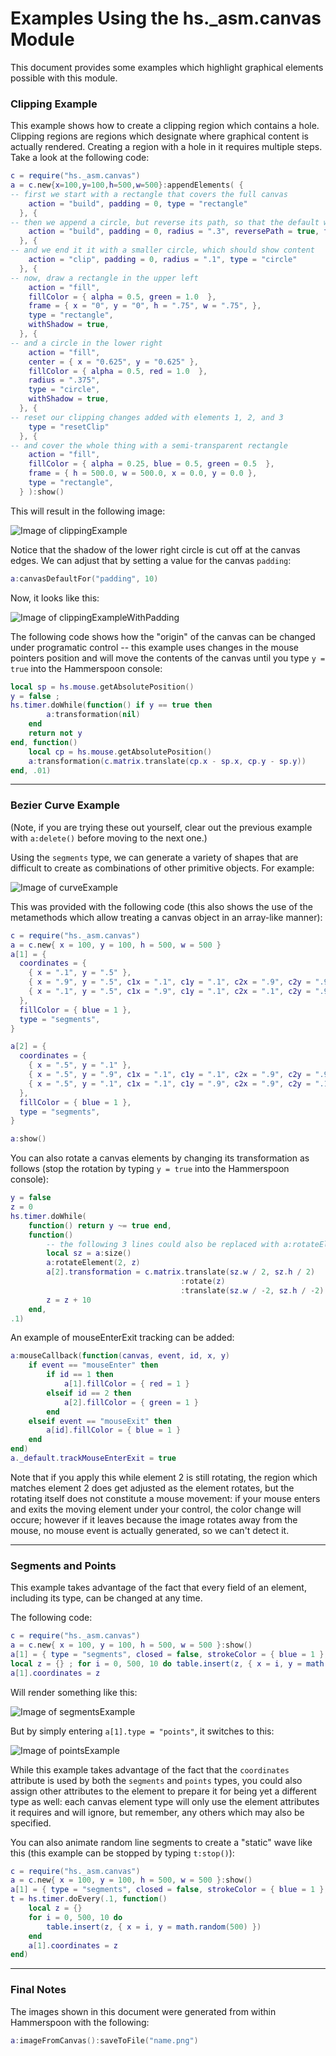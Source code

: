 Examples Using the hs._asm.canvas Module
========================================

This document provides some examples which highlight graphical elements possible with this module.

### Clipping Example

This example shows how to create a clipping region which contains a hole.  Clipping regions are regions which designate where graphical content is actually rendered.  Creating a region with a hole in it requires multiple steps.  Take a look at the following code:

~~~lua
c = require("hs._asm.canvas")
a = c.new{x=100,y=100,h=500,w=500}:appendElements( {
-- first we start with a rectangle that covers the full canvas
    action = "build", padding = 0, type = "rectangle"
  }, {
-- then we append a circle, but reverse its path, so that the default windingRule of `evenOdd` sees this as a negative region
    action = "build", padding = 0, radius = ".3", reversePath = true, type = "circle"
  }, {
-- and we end it it with a smaller circle, which should show content
    action = "clip", padding = 0, radius = ".1", type = "circle"
  }, {
-- now, draw a rectangle in the upper left
    action = "fill",
    fillColor = { alpha = 0.5, green = 1.0  },
    frame = { x = "0", y = "0", h = ".75", w = ".75", },
    type = "rectangle",
    withShadow = true,
  }, {
-- and a circle in the lower right
    action = "fill",
    center = { x = "0.625", y = "0.625" },
    fillColor = { alpha = 0.5, red = 1.0  },
    radius = ".375",
    type = "circle",
    withShadow = true,
  }, {
-- reset our clipping changes added with elements 1, 2, and 3
    type = "resetClip"
  }, {
-- and cover the whole thing with a semi-transparent rectangle
    action = "fill",
    fillColor = { alpha = 0.25, blue = 0.5, green = 0.5  },
    frame = { h = 500.0, w = 500.0, x = 0.0, y = 0.0 },
    type = "rectangle",
  } ):show()
~~~

This will result in the following image:

![Image of clippingExample](images/clippingExample.png)

Notice that the shadow of the lower right circle is cut off at the canvas edges.  We can adjust that by setting a value for the canvas `padding`:

~~~lua
a:canvasDefaultFor("padding", 10)
~~~

Now, it looks like this:

![Image of clippingExampleWithPadding](images/clippingExampleWithPadding.png)

The following code shows how the "origin" of the canvas can be changed under programatic control -- this example uses changes in the mouse pointers position and will move the contents of the canvas until you type `y = true` into the Hammerspoon console:

~~~lua
local sp = hs.mouse.getAbsolutePosition()
y = false ;
hs.timer.doWhile(function() if y == true then
        a:transformation(nil)
    end
    return not y
end, function()
    local cp = hs.mouse.getAbsolutePosition()
    a:transformation(c.matrix.translate(cp.x - sp.x, cp.y - sp.y))
end, .01)
~~~

- - -

### Bezier Curve Example

(Note, if you are trying these out yourself, clear out the previous example with `a:delete()` before moving to the next one.)

Using the `segments` type, we can generate a variety of shapes that are difficult to create as combinations of other primitive objects.  For example:

![Image of curveExample](images/curveExample.png)

This was provided with the following code (this also shows the use of the metamethods which allow treating a canvas object in an array-like manner):

~~~lua
c = require("hs._asm.canvas")
a = c.new{ x = 100, y = 100, h = 500, w = 500 }
a[1] = {
  coordinates = {
    { x = ".1", y = ".5" },
    { x = ".9", y = ".5", c1x = ".1", c1y = ".1", c2x = ".9", c2y = ".9" },
    { x = ".1", y = ".5", c1x = ".9", c1y = ".1", c2x = ".1", c2y = ".9" },
  },
  fillColor = { blue = 1 },
  type = "segments",
}

a[2] = {
  coordinates = {
    { x = ".5", y = ".1" },
    { x = ".5", y = ".9", c1x = ".1", c1y = ".1", c2x = ".9", c2y = ".9" },
    { x = ".5", y = ".1", c1x = ".1", c1y = ".9", c2x = ".9", c2y = ".1" },
  },
  fillColor = { blue = 1 },
  type = "segments",
}

a:show()
~~~

You can also rotate a canvas elements by changing its transformation as follows (stop the rotation by typing `y = true` into the Hammerspoon console):

~~~lua
y = false
z = 0
hs.timer.doWhile(
    function() return y ~= true end,
    function()
        -- the following 3 lines could also be replaced with a:rotateElement(2, z)
        local sz = a:size()
        a:rotateElement(2, z)
        a[2].transformation = c.matrix.translate(sz.w / 2, sz.h / 2)
                                      :rotate(z)
                                      :translate(sz.w / -2, sz.h / -2)
        z = z + 10
    end,
.1)
~~~

An example of mouseEnterExit tracking can be added:

~~~lua
a:mouseCallback(function(canvas, event, id, x, y)
    if event == "mouseEnter" then
        if id == 1 then
            a[1].fillColor = { red = 1 }
        elseif id == 2 then
            a[2].fillColor = { green = 1 }
        end
    elseif event == "mouseExit" then
        a[id].fillColor = { blue = 1 }
    end
end)
a._default.trackMouseEnterExit = true
~~~

Note that if you apply this while element 2 is still rotating, the region which matches element 2 does get adjusted as the element rotates, but the rotating itself does not constitute a mouse movement: if your mouse enters and exits the moving element under your control, the color change will occure; however if it leaves because the image rotates away from the mouse, no mouse event is actually generated, so we can't detect it.

- - -

### Segments and Points

This example takes advantage of the fact that every field of an element, including its type, can be changed at any time.

The following code:

~~~lua
c = require("hs._asm.canvas")
a = c.new{ x = 100, y = 100, h = 500, w = 500 }:show()
a[1] = { type = "segments", closed = false, strokeColor = { blue = 1 }, action = "stroke", strokeWidth = 2 }
local z = {} ; for i = 0, 500, 10 do table.insert(z, { x = i, y = math.random(500) }) end
a[1].coordinates = z
~~~

Will render something like this:

![Image of segmentsExample](images/segmentsExample.png)

But by simply entering `a[1].type = "points"`, it switches to this:

![Image of pointsExample](images/pointsExample.png)

While this example takes advantage of the fact that the `coordinates` attribute is used by both the `segments` and `points` types, you could also assign other attributes to the element to prepare it for being yet a different type as well: each canvas element type will only use the element attributes it requires and will ignore, but remember, any others which may also be specified.

You can also animate random line segments to create a "static" wave like this (this example can be stopped by typing `t:stop()`):

~~~lua
c = require("hs._asm.canvas")
a = c.new{ x = 100, y = 100, h = 500, w = 500 }:show()
a[1] = { type = "segments", closed = false, strokeColor = { blue = 1 }, action = "stroke", strokeWidth = 2 }
t = hs.timer.doEvery(.1, function()
    local z = {}
    for i = 0, 500, 10 do
        table.insert(z, { x = i, y = math.random(500) })
    end
    a[1].coordinates = z
end)
~~~

- - -

### Final Notes

The images shown in this document were generated from within Hammerspoon with the following:

~~~lua
a:imageFromCanvas():saveToFile("name.png")
~~~

